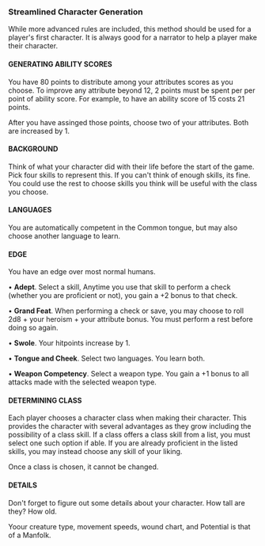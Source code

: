 ### Streamlined Character Generation
While more advanced rules are included, this method should be used for a player's first character. It is always good for a narrator to help a player make their character. 

#### GENERATING ABILITY SCORES
You have 80 points to distribute among your attributes scores as you choose. To improve any attribute beyond 12, 2 points must be spent per per point of ability score. For example, to have an ability score of 15 costs 21 points.

After you have assinged those points, choose two of your attributes. Both are increased by 1.

#### BACKGROUND
Think of what your character did with their life before the start of the game. Pick four skills to represent this. If you can't think of enough skills, its fine. You could use the rest to choose skills you think will be useful with the class you choose.

#### LANGUAGES
You are automatically competent in the Common tongue, but may also choose another language to learn.

#### EDGE
You have an edge over most normal humans. 

• **Adept**. Select a skill, Anytime you use that skill to perform a check (whether you are proficient or not), you gain a +2 bonus to that check. 

• **Grand Feat**. When performing a check or save, you may choose to roll 2d8 + your heroism + your attribute bonus. You must perform a rest before doing so again.

• **Swole**. Your hitpoints increase by 1.

• **Tongue and Cheek**. Select two languages. You learn both.

• **Weapon Competency**. Select a weapon type. You gain a +1 bonus to all attacks made with the selected weapon type. 

#### DETERMINING CLASS
Each player chooses a character class when making their character. This provides the character with several advantages as they grow including the possibility of a class skill. If a class offers a class skill from a list, you must select one such option if able. If you are already proficient in the listed skills, you may instead choose any skill of your liking.

Once a class is chosen, it cannot be changed. 

#### DETAILS
Don't forget to figure out some details about your character. How tall are they? How old.

Yoour creature type, movement speeds, wound chart, and Potential is that of a Manfolk.
